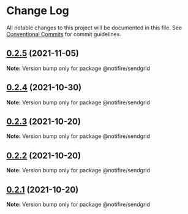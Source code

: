 # Change Log

All notable changes to this project will be documented in this file.
See [Conventional Commits](https://conventionalcommits.org) for commit guidelines.

## [0.2.5](https://github.com/novuhq/sendgrid/compare/v0.2.4...v0.2.5) (2021-11-05)

**Note:** Version bump only for package @notifire/sendgrid





## [0.2.4](https://github.com/novuhq/sendgrid/compare/v0.2.3...v0.2.4) (2021-10-30)

**Note:** Version bump only for package @notifire/sendgrid





## [0.2.3](https://github.com/novuhq/sendgrid/compare/v0.2.2...v0.2.3) (2021-10-20)

**Note:** Version bump only for package @notifire/sendgrid





## [0.2.2](https://github.com/novuhq/sendgrid/compare/v0.1.4...v0.2.2) (2021-10-20)

**Note:** Version bump only for package @notifire/sendgrid





## [0.2.1](https://github.com/novuhq/sendgrid/compare/v0.1.4...v0.2.1) (2021-10-20)

**Note:** Version bump only for package @notifire/sendgrid
